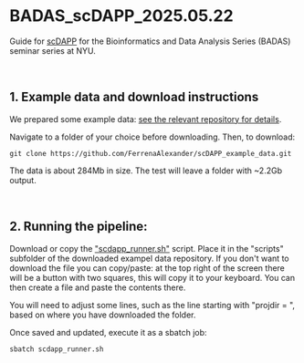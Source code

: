 # BADAS_scDAPP_2025.05.22
Guide for [scDAPP](https://github.com/bioinfoDZ/scDAPP) for the Bioinformatics and Data Analysis Series (BADAS) seminar series at NYU.

<br />

## 1. Example data and download instructions

We prepared some example data: [see the relevant repository for details](https://github.com/FerrenaAlexander/scDAPP_example_data).

Navigate to a folder of your choice before downloading. Then, to download:
```
git clone https://github.com/FerrenaAlexander/scDAPP_example_data.git
```

The data is about 284Mb in size. The test will leave a folder with ~2.2Gb output.

<br />

## 2. Running the pipeline:

Download or copy the ["scdapp_runner.sh"](https://github.com/FerrenaAlexander/BADAS_scDAPP_2025.05.22/blob/main/scdapp_runner.sh) script. Place it in the "scripts" subfolder of the downloaded exampel data repository. If you don't want to download the file you can copy/paste: at the top right of the screen there will be a button with two squares, this will copy it to your keyboard. You can then create a file and paste the contents there.

You will need to adjust some lines, such as the line starting with "projdir = ", based on where you have downloaded the folder.

Once saved and updated, execute it as a sbatch job: 
```
sbatch scdapp_runner.sh
```

